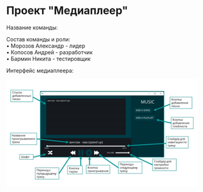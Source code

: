 # Проект "Медиаплеер"

Название команды: 

Состав команды и роли:   
• Морозов Александр - лидер  
• Копосов Андрей - разработчик   
• Бармин Никита - тестировщик   

Интерфейс медиаплеера:

![alt text](https://github.com/rekians/media-player/blob/main/interface.jpg)
